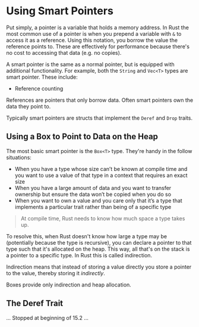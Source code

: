 # Using Smart Pointers
Put simply, a pointer is a variable that holds a memory address. In Rust the most common use of a pointer is when you prepend a variable with `&` to access it as a reference. Using this notation, you borrow the value the reference points to. These are effectively for performance because there's no cost to accessing that data (e.g. no copies).

A smart pointer is the same as a normal pointer, but is equipped with additional functionality. For example, both the `String` and `Vec<T>` types are smart pointer. These include:
- Reference counting

References are pointers that only borrow data. Often smart pointers own the data they point to.

Typically smart pointers are structs that implement the `Deref` and `Drop` traits.

## Using a Box to Point to Data on the Heap
The most basic smart pointer is the `Box<T>` type. They're handy in the follow situations:
- When you have a type whose size can’t be known at compile time and you want to use a value of that type in a context that requires an exact size
- When you have a large amount of data and you want to transfer ownership but ensure the data won’t be copied when you do so
- When you want to own a value and you care only that it’s a type that implements a particular trait rather than being of a specific type

> At compile time, Rust needs to know how much space a type takes up.

To resolve this, when Rust doesn't know how large a type may be (potentially because the type is recursive), you can declare a pointer to that type such that it's allocated on the heap. This way, all that's on the stack is a pointer to a specific type. In Rust this is called indirection.

Indirection means that instead of storing a value directly you store a pointer to the value, thereby storing it *indirectly*.

Boxes provide only indirection and heap allocation.

## The Deref Trait

... Stopped at beginning of 15.2 ... 